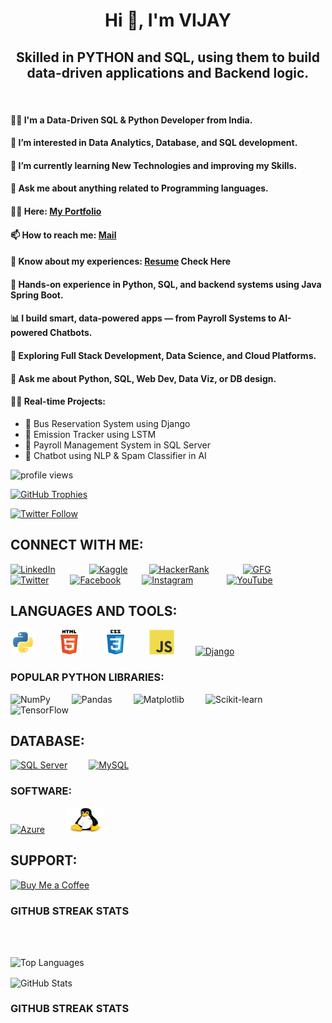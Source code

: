 <h1 align="center">Hi 👋, I'm VIJAY </h1>
<h2 align="center">Skilled in PYTHON and SQL, using them to build data-driven applications and Backend logic.</h2>
<br>

<h4>👨‍💻 I'm a Data-Driven SQL & Python Developer from India.</h4>
<h4>👀 I’m interested in Data Analytics, Database, and SQL development.</h4>
<h4>🌱 I’m currently learning <strong>New Technologies and improving my Skills</strong>.</h4>
<h4>💬 Ask me about <strong>anything related to Programming languages</strong>.</h4>

<h4>👨‍💻 Here: <a href="https://vijaykumarelumalai.github.io/" target="_blank">My Portfolio</a></h4>
<h4>📫 How to reach me: <a href="mailto:vijaykumarelumalai123@gmail.com" target="_blank">Mail</a></h4>
<h4>📄 Know about my experiences:
  <a href="https://drive.google.com/file/d/1lIhbgXJZwAhxikh00I_XB-LoLerbnsO4/view?usp=drive_link" target="_blank">Resume</a> Check Here
</h4>

<h4>🚀 Hands-on experience in Python, SQL, and backend systems using Java Spring Boot.</h4>
<h4>📊 I build smart, data-powered apps — from Payroll Systems to AI-powered Chatbots.</h4>
<h4>🌱 Exploring Full Stack Development, Data Science, and Cloud Platforms.</h4>
<h4>💬 Ask me about Python, SQL, Web Dev, Data Viz, or DB design.</h4>

<h4>👨‍💻 Real-time Projects:</h4>
<ul>
  <li>🚌 Bus Reservation System using Django</li>
  <li>💨 Emission Tracker using LSTM</li>
  <li>🧾 Payroll Management System in SQL Server</li>
  <li>🤖 Chatbot using NLP & Spam Classifier in AI</li>
</ul>

<!-- GitHub Views & Trophies -->
<p align="left">
  <img src="https://komarev.com/ghpvc/?username=vijaykumarelumalai&label=Profile%20views&color=0e75b6&style=flat" alt="profile views" />
</p>
<p align="left">
  <a href="https://github.com/ryo-ma/github-profile-trophy">
    <img src="https://github-profile-trophy.vercel.app/?username=vijaykumarelumalai" alt="GitHub Trophies" />
  </a>
</p>

<!-- Twitter Follow -->
<p align="left">
  <a href="https://x.com/Vijay17Elumalai" target="_blank">
    <img src="https://img.shields.io/twitter/follow/Vijay17Elumalai?logo=twitter&style=for-the-badge" alt="Twitter Follow" />
  </a>
</p>

<!-- Socials -->
<h2 align="left">CONNECT WITH ME:</h2>
<p align="left">
  <a href="https://www.linkedin.com/in/vijay-kumar17/" target="_blank"><img src="https://raw.githubusercontent.com/rahuldkjain/github-profile-readme-generator/master/src/images/icons/Social/linked-in-alt.svg" alt="LinkedIn" style="margin-right:50px;" width="40" /></a>
  <a href="https://www.kaggle.com/vijaykumar112" target="_blank"><img src="https://raw.githubusercontent.com/rahuldkjain/github-profile-readme-generator/master/src/images/icons/Social/kaggle.svg" alt="Kaggle" style="margin-right:30px;" width="40" /></a>
  <a href="https://www.hackerrank.com/profile/vijaykumareluma1" target="_blank"><img src="https://raw.githubusercontent.com/rahuldkjain/github-profile-readme-generator/master/src/images/icons/Social/hackerrank.svg" alt="HackerRank" style="margin-right:50px;" width="40" /></a>
  <a href="https://auth.geeksforgeeks.org/user/vijaykumaretddq" target="_blank"><img src="https://raw.githubusercontent.com/rahuldkjain/github-profile-readme-generator/master/src/images/icons/Social/geeks-for-geeks.svg" alt="GFG" style="margin-right:50px;" width="40" /></a>
  <a href="https://twitter.com/Vijay17Elumalai" target="_blank"><img src="https://raw.githubusercontent.com/rahuldkjain/github-profile-readme-generator/master/src/images/icons/Social/twitter.svg" alt="Twitter" style="margin-right:30px;" width="40" /></a>
  <a href="https://www.facebook.com/vijaykumarelumalai" target="_blank"><img src="https://raw.githubusercontent.com/rahuldkjain/github-profile-readme-generator/master/src/images/icons/Social/facebook.svg" alt="Facebook" style="margin-right:30px;" width="50" /></a>
  <a href="https://www.instagram.com/the_vibrant_dreamer16/" target="_blank"><img src="https://raw.githubusercontent.com/rahuldkjain/github-profile-readme-generator/master/src/images/icons/Social/instagram.svg" alt="Instagram" style="margin-right:50px;" width="40" /></a>
  <a href="https://www.youtube.com/channel/UC5f47KgP5QP4shdSPPRuUpQ" target="_blank"><img src="https://raw.githubusercontent.com/rahuldkjain/github-profile-readme-generator/master/src/images/icons/Social/youtube.svg" alt="YouTube" style="margin-right:50px;" width="40" /></a>
</p>

<!-- Skills -->
<h2 align="left">LANGUAGES AND TOOLS:</h2>
<p align="left">
  <a href="https://www.python.org" target="_blank"><img src="https://raw.githubusercontent.com/devicons/devicon/master/icons/python/python-original.svg" alt="Python" style="margin-right:30px;" width="40"/></a>
  <a href="https://www.w3.org/html/" target="_blank"><img src="https://raw.githubusercontent.com/devicons/devicon/master/icons/html5/html5-original-wordmark.svg" alt="HTML5" style="margin-right:30px;" width="40"/></a>
  <a href="https://www.w3schools.com/css/" target="_blank"><img src="https://raw.githubusercontent.com/devicons/devicon/master/icons/css3/css3-original-wordmark.svg" alt="CSS3" style="margin-right:30px;" width="40"/></a>
  <a href="https://developer.mozilla.org/en-US/docs/Web/JavaScript" target="_blank"><img src="https://raw.githubusercontent.com/devicons/devicon/master/icons/javascript/javascript-original.svg" alt="JavaScript" style="margin-right:30px;" width="40"/></a>
  <a href="https://www.djangoproject.com/" target="_blank"><img src="https://cdn.worldvectorlogo.com/logos/django.svg" alt="Django" style="margin-right:30px;" width="40"/></a>
</p>

<!-- Python Libraries -->
<h3 align="left">POPULAR PYTHON LIBRARIES:</h3>
<p align="left">
  <img src="https://img.shields.io/badge/Numpy-%23013243.svg?&style=for-the-badge&logo=numpy&logoColor=white" alt="NumPy" style="margin-right:30px;" />
  <img src="https://img.shields.io/badge/Pandas-%23150458.svg?&style=for-the-badge&logo=pandas&logoColor=white" alt="Pandas" style="margin-right:30px;" />
  <img src="https://img.shields.io/badge/Matplotlib-%23ffffff.svg?&style=for-the-badge&logo=matplotlib&logoColor=black" alt="Matplotlib" style="margin-right:30px;" />
  <img src="https://img.shields.io/badge/Scikit--learn-%23F7931E.svg?&style=for-the-badge&logo=scikit-learn&logoColor=white" alt="Scikit-learn" style="margin-right:30px;" />
  <img src="https://img.shields.io/badge/TensorFlow-%23FF6F00.svg?&style=for-the-badge&logo=tensorflow&logoColor=white" alt="TensorFlow" />
</p>

<!-- Databases -->
<h2 align="left">DATABASE:</h2>
<p align="left">
  <a href="https://learn.microsoft.com/en-us/sql/ssms/sql-server-management-studio-ssms" target="_blank"><img src="https://cdn.jsdelivr.net/gh/devicons/devicon/icons/microsoftsqlserver/microsoftsqlserver-plain-wordmark.svg" alt="SQL Server" style="margin-right:30px;" width="60" /></a>
  <a href="https://www.mysql.com/" target="_blank"><img src="https://imgs.search.brave.com/0r6_wwbNs2f1sd7W4ycX0U7FN-v1JtqAczQQiWP8Omo/rs:fit:500:0:0:0/g:ce/aHR0cHM6Ly91cGxv/YWQud2lraW1lZGlh/Lm9yZy93aWtpcGVk/aWEvY29tbW9ucy90/aHVtYi8wLzBhL015/U1FMX3RleHRsb2dv/LnN2Zy8yNTBweC1N/eVNRTF90ZXh0bG9n/by5zdmcucG5n" alt="MySQL" style="margin-right:30px;" width="60"/></a>
</p>

<!-- Software -->
<h3 align="left">SOFTWARE:</h3>
<p align="left">
  <a href="https://azure.microsoft.com/en-us/" target="_blank"><img src="https://upload.wikimedia.org/wikipedia/commons/f/fa/Microsoft_Azure.svg" alt="Azure" style="margin-right:30px;" width="60" height="40" /></a>
  <a href="https://www.linux.org/" target="_blank"><img src="https://raw.githubusercontent.com/devicons/devicon/master/icons/linux/linux-original.svg" alt="Linux" style="margin-right:30px;" width="60" height="40" /></a>
</p>

<!-- Support -->
<h2 align="left">SUPPORT:</h2>
<p>
  <a href="https://www.buymeacoffee.com/vijaykumarelumalai" target="_blank">
    <img src="https://cdn.buymeacoffee.com/buttons/v2/default-yellow.png" height="50" width="210" alt="Buy Me a Coffee" />
  </a>
</p>

<!-- GitHub Streak -->
<h3>GITHUB STREAK STATS</h3>

<br><br>
<p><img align="left">
<img src="https://github-readme-stats.vercel.app/api/top-langs?username=vijaykumar&show_icons=true&locale=en&layout=compact"
alt="Top Languages" /></p>
<p><img align="center" src="https://github-readme-stats.vercel.app/api?username=vijaykumar&show_icons=true&locale=en" alt="GitHub Stats" /></p>

<h3>GITHUB STREAK STATS</h3>
<!-- GitHub Streak <p><img class="center">
<img src="![GitHub Streak](https://github-readme-streak-stats.herokuapp.com/?user=vijaykumarelumalai&theme=dark&hide_border=false)"
-->
<!-- alt="VIJAYKUMAR" width="900"/></p>-->
